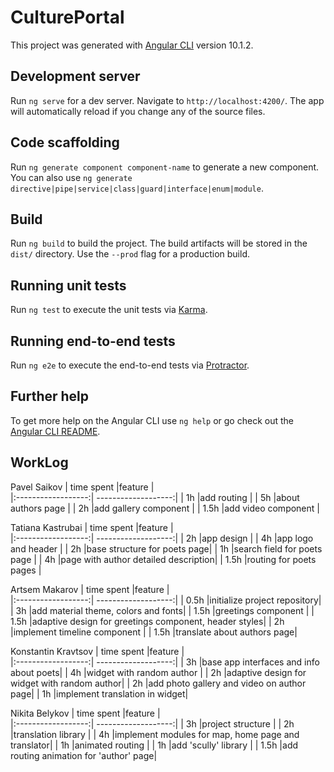 # CulturePortal

This project was generated with [Angular CLI](https://github.com/angular/angular-cli) version 10.1.2.

## Development server

Run `ng serve` for a dev server. Navigate to `http://localhost:4200/`. The app will automatically reload if you change any of the source files.

## Code scaffolding

Run `ng generate component component-name` to generate a new component. You can also use `ng generate directive|pipe|service|class|guard|interface|enum|module`.

## Build

Run `ng build` to build the project. The build artifacts will be stored in the `dist/` directory. Use the `--prod` flag for a production build.

## Running unit tests

Run `ng test` to execute the unit tests via [Karma](https://karma-runner.github.io).

## Running end-to-end tests

Run `ng e2e` to execute the end-to-end tests via [Protractor](http://www.protractortest.org/).

## Further help

To get more help on the Angular CLI use `ng help` or go check out the [Angular CLI README](https://github.com/angular/angular-cli/blob/master/README.md).

## WorkLog
Pavel Saikov
| time spent |feature                      |                     
|:------------------:| -------------------:|
|    1h      |add routing                  |
|    5h      |about authors page           |
|    2h      |add gallery component        |
|    1.5h    |add video component          |

Tatiana Kastrubai 
| time spent |feature                      |                     
|:------------------:| -------------------:|
|    2h      |app design                   |
|    4h      |app logo and header          |
|    2h      |base structure for poets page|
|    1h      |search field for poets page  |
|    4h      |page with author detailed description|
|    1.5h    |routing for poets pages      |

Artsem Makarov
| time spent |feature                      |                     
|:------------------:| -------------------:|
|    0.5h      |initialize project repository|
|    3h      |add material theme, colors and fonts|
|    1.5h     |greetings component         |
|    1.5h     |adaptive design for greetings component, header styles|
|    2h     |implement timeline component  |
|    1.5h     |translate about authors page|

Konstantin Kravtsov
| time spent |feature                      |                     
|:------------------:| -------------------:|
|    3h      |base app interfaces and info about poets|
|    4h      |widget with random author    |
|    2h     |adaptive design for widget with random author|
|    2h     |add photo gallery and video on author page|
|    1h     |implement translation in widget|

Nikita Belykov
| time spent |feature                      |                     
|:------------------:| -------------------:|
|    3h      |project structure            |
|    2h      |translation library          |
|    4h     |implement modules for map, home page and translator|
|    1h     |animated routing              |
|    1h     |add 'scully' library          |
|    1.5h     |add routing animation for 'author' page|

